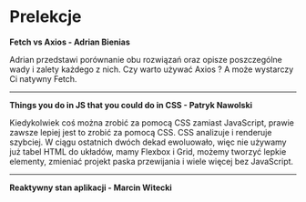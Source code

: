 # Prelekcje

**Fetch vs Axios - Adrian Bienias**

Adrian przedstawi porównanie obu rozwiązań oraz opisze poszczególne wady i zalety każdego z nich. Czy  warto używać Axios ? A może wystarczy Ci natywny Fetch. 

---

 **Things you do in JS that you could do in CSS - Patryk Nawolski**
 
 Kiedykolwiek coś można zrobić za pomocą CSS zamiast JavaScript, prawie zawsze lepiej jest to zrobić za pomocą CSS. 
 CSS analizuje i renderuje szybciej. W ciągu ostatnich dwóch dekad ewoluowało, więc nie używamy już tabel HTML do układów, mamy Flexbox i Grid, możemy tworzyć lepkie elementy, zmieniać projekt paska przewijania i wiele więcej bez JavaScript.
 
 ---
 
 **Reaktywny stan aplikacji - Marcin Witecki**
 
